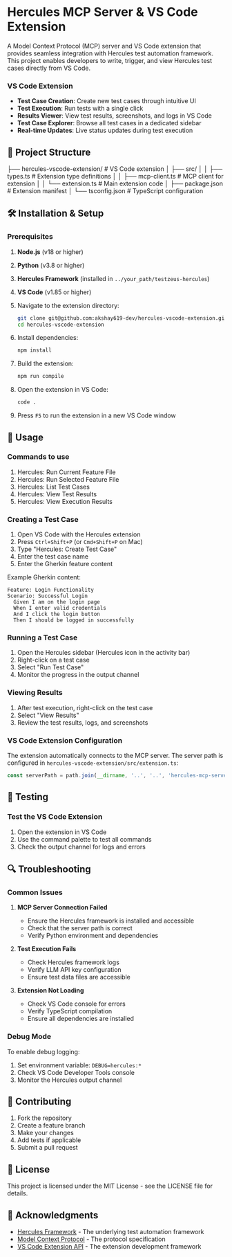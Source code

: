 # Hercules MCP Server & VS Code Extension

A Model Context Protocol (MCP) server and VS Code extension that provides seamless integration with Hercules test automation framework. This project enables developers to write, trigger, and view Hercules test cases directly from VS Code.




### VS Code Extension
- **Test Case Creation**: Create new test cases through intuitive UI
- **Test Execution**: Run tests with a single click
- **Results Viewer**: View test results, screenshots, and logs in VS Code
- **Test Case Explorer**: Browse all test cases in a dedicated sidebar
- **Real-time Updates**: Live status updates during test execution

## 📁 Project Structure

├── hercules-vscode-extension/     # VS Code extension
│   ├── src/
│   │   ├── types.ts      # Extension type definitions
│   │   ├── mcp-client.ts # MCP client for extension
│   │   └── extension.ts  # Main extension code
│   ├── package.json      # Extension manifest
│   └── tsconfig.json     # TypeScript configuration





## 🛠️ Installation & Setup

### Prerequisites

1. **Node.js** (v18 or higher)
2. **Python** (v3.8 or higher)
3. **Hercules Framework** (installed in `../your_path/testzeus-hercules`)
4. **VS Code** (v1.85 or higher)


1. Navigate to the extension directory:
   ```bash
   git clone git@github.com:akshay619-dev/hercules-vscode-extension.git
   cd hercules-vscode-extension
   ```

2. Install dependencies:
   ```bash
   npm install
   ```

3. Build the extension:
   ```bash
   npm run compile
   ```

4. Open the extension in VS Code:
   ```bash
   code .
   ```

5. Press `F5` to run the extension in a new VS Code window

## 🎯 Usage

### Commands to use

1. Hercules: Run Current Feature File
2. Hercules: Run Selected Feature File
3. Hercules: List Test Cases
4. Hercules: View Test Results
5. Hercules: View Execution Results


### Creating a Test Case

1. Open VS Code with the Hercules extension
2. Press `Ctrl+Shift+P` (or `Cmd+Shift+P` on Mac)
3. Type "Hercules: Create Test Case"
4. Enter the test case name
5. Enter the Gherkin feature content

Example Gherkin content:
```gherkin
Feature: Login Functionality
Scenario: Successful Login
  Given I am on the login page
  When I enter valid credentials
  And I click the login button
  Then I should be logged in successfully
```

### Running a Test Case

1. Open the Hercules sidebar (Hercules icon in the activity bar)
2. Right-click on a test case
3. Select "Run Test Case"
4. Monitor the progress in the output channel

### Viewing Results

1. After test execution, right-click on the test case
2. Select "View Results"
3. Review the test results, logs, and screenshots


### VS Code Extension Configuration

The extension automatically connects to the MCP server. The server path is configured in `hercules-vscode-extension/src/extension.ts`:

```typescript
const serverPath = path.join(__dirname, '..', '..', 'hercules-mcp-server', 'dist', 'index.js');
```

## 🧪 Testing

### Test the VS Code Extension

1. Open the extension in VS Code
2. Use the command palette to test all commands
3. Check the output channel for logs and errors

## 🔍 Troubleshooting

### Common Issues

1. **MCP Server Connection Failed**
   - Ensure the Hercules framework is installed and accessible
   - Check that the server path is correct
   - Verify Python environment and dependencies

2. **Test Execution Fails**
   - Check Hercules framework logs
   - Verify LLM API key configuration
   - Ensure test data files are accessible

3. **Extension Not Loading**
   - Check VS Code console for errors
   - Verify TypeScript compilation
   - Ensure all dependencies are installed

### Debug Mode

To enable debug logging:

1. Set environment variable: `DEBUG=hercules:*`
2. Check VS Code Developer Tools console
3. Monitor the Hercules output channel

## 🤝 Contributing

1. Fork the repository
2. Create a feature branch
3. Make your changes
4. Add tests if applicable
5. Submit a pull request

## 📄 License

This project is licensed under the MIT License - see the LICENSE file for details.

## 🙏 Acknowledgments

- [Hercules Framework](https://github.com/test-zeus-ai/testzeus-hercules) - The underlying test automation framework
- [Model Context Protocol](https://modelcontextprotocol.io/) - The protocol specification
- [VS Code Extension API](https://code.visualstudio.com/api) - The extension development framework 